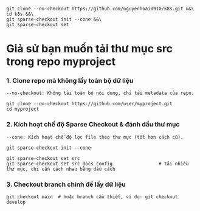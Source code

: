 ```
git clone --no-checkout https://github.com/nguyenhoai0910/k8s.git &&\
cd k8s &&\
git sparse-checkout init --cone &&\
git sparse-checkout set 
```
# Giả sử bạn muốn tải thư mục src trong repo myproject
### 1. Clone repo mà không lấy toàn bộ dữ liệu
    --no-checkout: Không tải toàn bộ nội dung, chỉ tải metadata của repo.
```
git clone --no-checkout https://github.com/user/myproject.git
cd myproject
```

### 2. Kích hoạt chế độ Sparse Checkout & đánh dấu thư mục
    --cone: Kích hoạt chế độ lọc file theo thư mục (tốt hơn cách cũ).
```
git sparse-checkout init --cone
```
```
git sparse-checkout set src
git sparse-checkout set src docs config                 # tải nhiều thư mục, chỉ cần cách nhau bằng dấu cách
```
### 3. Checkout branch chính để lấy dữ liệu
```
git checkout main  # hoặc branch cần thiết, ví dụ: git checkout develop
```
